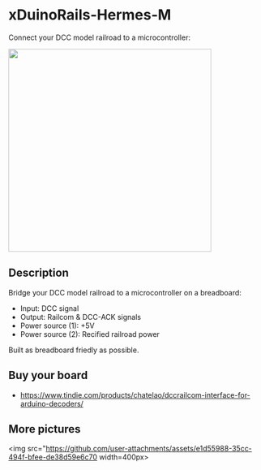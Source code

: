 # xDuinoRails-Hermes-M
Connect your DCC model railroad to a microcontroller:

<img src="https://github.com/user-attachments/assets/e1d55988-35cc-494f-bfee-de38d59e6c70" width=400px>

## Description
Bridge your DCC model railroad to a microcontroller on a breadboard:

- Input: DCC signal
- Output: Railcom & DCC-ACK signals
- Power source (1): +5V 
- Power source (2): Recified railroad power

Built as breadboard friedly as possible.

## Buy your board
- https://www.tindie.com/products/chatelao/dccrailcom-interface-for-arduino-decoders/

## More pictures
<img src="https://github.com/user-attachments/assets/e1d55988-35cc-494f-bfee-de38d59e6c70 width=400px>
